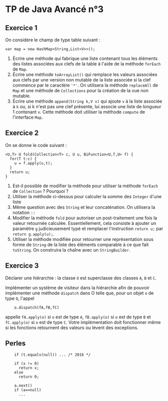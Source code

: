 TP de Java Avancé n°3
=====================

Exercice 1
----------

On considère le champ de type table suivant :

	var map = new HashMap<String,List<V>>();

1. Écrire une méthode qui fabrique une liste contenant tous les éléments des listes associées aux clefs de la table à l'aide de la méthode `forEach` de `Map`.
2. Écrire une méthode `toArrayList()` qui remplace les valeurs associées aux clefs par une version non mutable de la liste associée si la clef commence par le caractère `'*'`. On utilisera la méthode `replaceAll` de `Map` et une méthode de `Collections` pour la création de la vue non mutable.
3. Écrire une méthode `append(String k,V v)` qui ajoute `v` à la liste associée à `k` ou, si k n'est pas une clef présente, lui associe une liste de longueur 1 contenant `v`. Cette méthode doit utiliser la méthode `compute` de l'interface `Map`.

Exercice 2
----------

On se donne le code suivant :

	<U,T> U fold(Collection<T> c, U u, BiFunction<U,T,U> f) {
	  for(T t:c) {
	    u = f.apply(u,t);
      }
      return u;
    }

1. Est-il possible de modifier la méthode pour utiliser la méthode `forEach` de `Collection` ? Pourquoi ?
2. Utiliser la méthode ci-dessus pour calculer la somme des `Integer` d'une liste
3. Même question avec des `String` et leur concaténation. On utilisera la notation `::`
4. Modifier la méthode `fold` pour autoriser un post-traitement une fois la valeur retournée calculée. Essentiellement, cela consiste à ajouter un paramètre `g` judicieusement typé et remplacer l'instruction `return u;` par `return g.apply(u);`.
5. Utiliser la méthode modifiée pour retourner une représentation sous forme de `String` de la liste des éléments comparable à ce que fait `toString`. On construira la chaîne avec un `StringBuilder`.


Exercice 3
----------

Déclarer une hiérarchie : la classe `O` est superclasse des classes `A`, `B` et `C`.

Implémenter un système de visiteur dans la hiérarchie afin de pouvoir implémenter une méthode `dispatch` dans O telle que, pour un objet `o` de type `O`, l'appel

        o.dispatch(fA,fB,fC)

appelle `fA.apply(o)` si `o` est de type `A`, `fB.apply(o)` si `o` est de type `B` et `fC.apply(o)` si `o` est de type `C`. Votre implémentation doit fonctionner même si les fonctions retournent des valeurs ou lèvent des exceptions.

Perles
------

        if (t.equals(null)) ... /* 2016 */

        if (x != 0)
          return x;
        else
          return 0;

        a.next()
        if (a==null)
          ...























